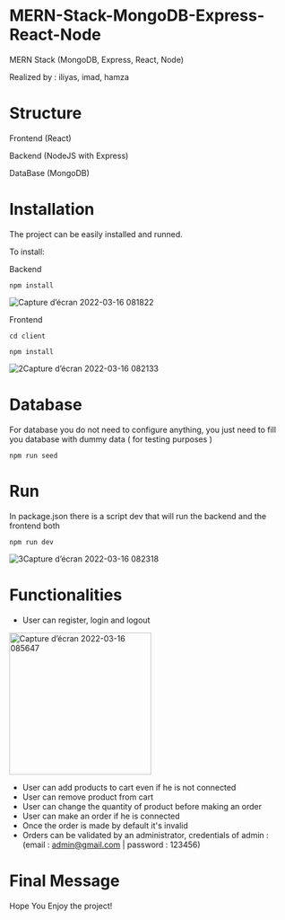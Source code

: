 # MERN-Stack-MongoDB-Express-React-Node
MERN Stack (MongoDB, Express, React, Node)

Realized by : iliyas, imad, hamza

# Structure
Frontend (React)

Backend (NodeJS with Express)

DataBase (MongoDB)

# Installation
The project can be easily installed and runned.

To install:

Backend

```
npm install
```
![Capture d’écran 2022-03-16 081822](https://user-images.githubusercontent.com/67969827/158537017-f0748112-180e-4a12-b8cf-f1c826991a51.png)

Frontend

```
cd client
```

```
npm install
```
![2Capture d’écran 2022-03-16 082133](https://user-images.githubusercontent.com/67969827/158537279-b4c38d61-adc4-4b14-aa3c-dcc3c8430455.png)


# Database

For database you do not need to configure anything, you just need to fill you database with dummy data ( for testing purposes ) 

```
npm run seed
```

# Run
In package.json there is a script dev that will run the backend and the frontend both

```
npm run dev
```
![3Capture d’écran 2022-03-16 082318](https://user-images.githubusercontent.com/67969827/158537602-43890199-a3d8-4909-bfbc-424af0d8b8ea.png)

# Functionalities

- User can register, login and logout
<img width="253" alt="Capture d’écran 2022-03-16 085647" src="https://user-images.githubusercontent.com/57861823/158542976-b3ba0869-1701-41f4-bafa-680dfe0fa671.png">

- User can add products to cart even if he is not connected
- User can remove product from cart
- User can change the quantity of product before making an order
- User can make an order if he is connected
- Once the order is made by default it's invalid
- Orders can be validated by an administrator, credentials of admin : (email : admin@gmail.com  |  password : 123456)

# Final Message
Hope You Enjoy the project!
